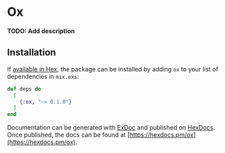 # Ox

**TODO: Add description**

## Installation

If [available in Hex](https://hex.pm/docs/publish), the package can be installed
by adding `ox` to your list of dependencies in `mix.exs`:

```elixir
def deps do
  [
    {:ox, "~> 0.1.0"}
  ]
end
```

Documentation can be generated with [ExDoc](https://github.com/elixir-lang/ex_doc)
and published on [HexDocs](https://hexdocs.pm). Once published, the docs can
be found at [https://hexdocs.pm/ox](https://hexdocs.pm/ox).

